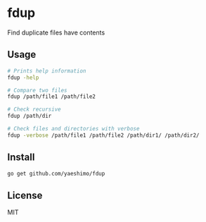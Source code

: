 fdup
====

Find duplicate files have contents

Usage
-----

```sh
# Prints help information
fdup -help
```

```sh
# Compare two files
fdup /path/file1 /path/file2
```

```sh
# Check recursive
fdup /path/dir
```

```sh
# Check files and directories with verbose
fdup -verbose /path/file1 /path/file2 /path/dir1/ /path/dir2/
```

Install
-------

```sh
go get github.com/yaeshimo/fdup
```

License
-------

MIT
